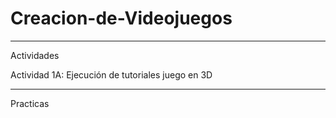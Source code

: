 # Creacion-de-Videojuegos




_____________________________________________________________________________________________________
Actividades

Actividad 1A: Ejecución de tutoriales juego en 3D





_____________________________________________________________________________________________________
Practicas
